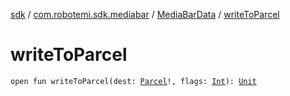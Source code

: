 [sdk](../../index.md) / [com.robotemi.sdk.mediabar](../index.md) / [MediaBarData](index.md) / [writeToParcel](./write-to-parcel.md)

# writeToParcel

`open fun writeToParcel(dest: `[`Parcel`](https://developer.android.com/reference/android/os/Parcel.html)`!, flags: `[`Int`](https://kotlinlang.org/api/latest/jvm/stdlib/kotlin/-int/index.html)`): `[`Unit`](https://kotlinlang.org/api/latest/jvm/stdlib/kotlin/-unit/index.html)